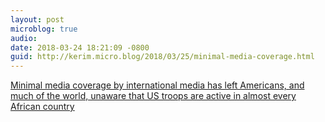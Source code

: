 ```yaml
---
layout: post
microblog: true
audio: 
date: 2018-03-24 18:21:09 -0800
guid: http://kerim.micro.blog/2018/03/25/minimal-media-coverage.html
---
```

[Minimal media coverage by international media has left Americans, and much of the world, unaware that US troops are active in almost every African country](https://africasacountry.com/2018/03/the-afghanistan-ization-of-africa)
